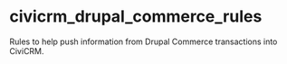 # civicrm_drupal_commerce_rules
Rules to help push information from Drupal Commerce transactions into CiviCRM.

